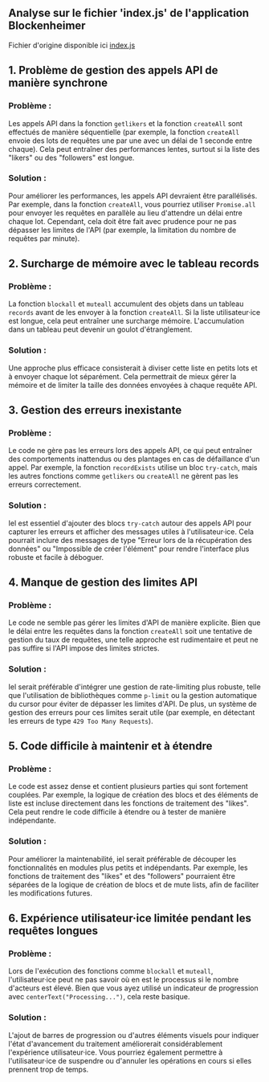 ## Analyse sur le fichier 'index.js' de l'application Blockenheimer

Fichier d'origine disponible ici [index.js](https://codeberg.org/xormetric/bblock/src/branch/main/src/index.js)

## 1. Problème de gestion des appels API de manière synchrone

### Problème :
Les appels API dans la fonction `getlikers` et la fonction `createAll` sont effectués de manière séquentielle (par exemple, la fonction `createAll` envoie des lots de requêtes une par une avec un délai de 1 seconde entre chaque). Cela peut entraîner des performances lentes, surtout si la liste des "likers" ou des "followers" est longue.

### Solution :
Pour améliorer les performances, les appels API devraient être parallélisés. Par exemple, dans la fonction `createAll`, vous pourriez utiliser `Promise.all` pour envoyer les requêtes en parallèle au lieu d'attendre un délai entre chaque lot. Cependant, cela doit être fait avec prudence pour ne pas dépasser les limites de l'API (par exemple, la limitation du nombre de requêtes par minute).


## 2. Surcharge de mémoire avec le tableau records

### Problème :
La fonction `blockall` et `muteall` accumulent des objets dans un tableau `records` avant de les envoyer à la fonction `createAll`. Si la liste utilisateur·ice est longue, cela peut entraîner une surcharge mémoire. L'accumulation dans un tableau peut devenir un goulot d'étranglement.

### Solution :
Une approche plus efficace consisterait à diviser cette liste en petits lots et à envoyer chaque lot séparément. Cela permettrait de mieux gérer la mémoire et de limiter la taille des données envoyées à chaque requête API.


## 3. Gestion des erreurs inexistante

### Problème :
Le code ne gère pas les erreurs lors des appels API, ce qui peut entraîner des comportements inattendus ou des plantages en cas de défaillance d'un appel. Par exemple, la fonction `recordExists` utilise un bloc `try-catch`, mais les autres fonctions comme `getlikers` ou `createAll` ne gèrent pas les erreurs correctement.

### Solution :
Iel est essentiel d'ajouter des blocs `try-catch` autour des appels API pour capturer les erreurs et afficher des messages utiles à l'utilisateur·ice. Cela pourrait inclure des messages de type "Erreur lors de la récupération des données" ou "Impossible de créer l'élément" pour rendre l'interface plus robuste et facile à déboguer.


## 4. Manque de gestion des limites API

### Problème :
Le code ne semble pas gérer les limites d'API de manière explicite. Bien que le délai entre les requêtes dans la fonction `createAll` soit une tentative de gestion du taux de requêtes, une telle approche est rudimentaire et peut ne pas suffire si l'API impose des limites strictes.

### Solution :
Iel serait préférable d'intégrer une gestion de rate-limiting plus robuste, telle que l'utilisation de bibliothèques comme `p-limit` ou la gestion automatique du cursor pour éviter de dépasser les limites d'API. De plus, un système de gestion des erreurs pour ces limites serait utile (par exemple, en détectant les erreurs de type `429 Too Many Requests`).


## 5. Code difficile à maintenir et à étendre

### Problème :
Le code est assez dense et contient plusieurs parties qui sont fortement couplées. Par exemple, la logique de création des blocs et des éléments de liste est incluse directement dans les fonctions de traitement des "likes". Cela peut rendre le code difficile à étendre ou à tester de manière indépendante.

### Solution :
Pour améliorer la maintenabilité, iel serait préférable de découper les fonctionnalités en modules plus petits et indépendants. Par exemple, les fonctions de traitement des "likes" et des "followers" pourraient être séparées de la logique de création de blocs et de mute lists, afin de faciliter les modifications futures.


## 6. Expérience utilisateur·ice limitée pendant les requêtes longues

### Problème :
Lors de l'exécution des fonctions comme `blockall` et `muteall`, l'utilisateur·ice peut ne pas savoir où en est le processus si le nombre d'acteurs est élevé. Bien que vous ayez utilisé un indicateur de progression avec `centerText("Processing...")`, cela reste basique.

### Solution :
L'ajout de barres de progression ou d'autres éléments visuels pour indiquer l'état d'avancement du traitement améliorerait considérablement l'expérience utilisateur·ice. Vous pourriez également permettre à l'utilisateur·ice de suspendre ou d'annuler les opérations en cours si elles prennent trop de temps.